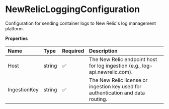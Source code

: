 # NewRelicLoggingConfiguration

Configuration for sending container logs to New Relic's log management platform.

**Properties**

| Name         | Type   | Required | Description                                                                      |
| :----------- | :----- | :------- | :------------------------------------------------------------------------------- |
| Host         | string | ✅       | The New Relic endpoint host for log ingestion (e.g., log-api.newrelic.com).      |
| IngestionKey | string | ✅       | The New Relic license or ingestion key used for authentication and data routing. |
